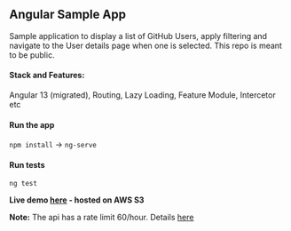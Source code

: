 ## Angular Sample App
Sample application to display a list of GitHub Users,
apply filtering and navigate to the User details page
when one is selected. This repo is meant to be public.

#### Stack and Features:
Angular 13 (migrated), Routing, Lazy Loading, Feature Module, Intercetor etc

#### Run the app
`npm install` -> `ng-serve`

#### Run tests
`ng test`

**Live demo [here](http://angularsamplegithubproject.s3-website-us-east-1.amazonaws.com/) - hosted on AWS S3**

**Note:** The api has a rate limit 60/hour. Details [here](https://docs.github.com/en/rest/overview/resources-in-the-rest-api)